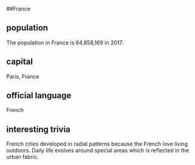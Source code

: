 ##France
## population
The population in France is 64,858,169 in 2017.

## capital
Paris, France
 
## official language
French

## interesting trivia
French cities developed in radial patterns because the French love 
living outdoors. Daily life evolves around special areas which is 
reflected in the urban fabric.



